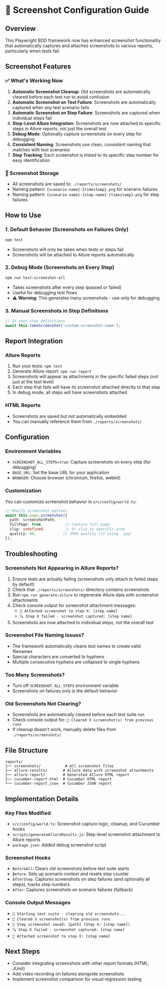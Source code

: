 # 📸 Screenshot Configuration Guide

## Overview
This Playwright BDD framework now has enhanced screenshot functionality that automatically captures and attaches screenshots to various reports, particularly when tests fail.

## Screenshot Features

### ✅ What's Working Now

1. **Automatic Screenshot Cleanup**: Old screenshots are automatically cleared before each test run to avoid confusion
2. **Automatic Screenshot on Test Failure**: Screenshots are automatically captured when any test scenario fails
3. **Automatic Screenshot on Step Failure**: Screenshots are captured when individual steps fail  
4. **Step-Level Allure Integration**: Screenshots are now attached to specific steps in Allure reports, not just the overall test
5. **Debug Mode**: Optionally capture screenshots on every step for debugging
6. **Consistent Naming**: Screenshots use clean, consistent naming that matches with test scenarios
7. **Step Tracking**: Each screenshot is linked to its specific step number for easy identification

### 📁 Screenshot Storage
- All screenshots are saved to: `./reports/screenshots/`
- Naming pattern: `{scenario-name}-{timestamp}.png` for scenario failures
- Naming pattern: `{scenario-name}-{step-name}-{timestamp}.png` for step failures

## How to Use

### 1. Default Behavior (Screenshots on Failures Only)
```bash
npm test
```
- Screenshots will only be taken when tests or steps fail
- Screenshots will be attached to Allure reports automatically

### 2. Debug Mode (Screenshots on Every Step)
```bash
npm run test:screenshot-all
```
- Takes screenshots after every step (passed or failed)
- Useful for debugging test flows
- ⚠️ **Warning**: This generates many screenshots - use only for debugging

### 3. Manual Screenshots in Step Definitions
```typescript
// In your step definitions
await this.takeScreenshot('custom-screenshot-name');
```

## Report Integration

### Allure Reports
1. Run your tests: `npm test`
2. Generate Allure report: `npm run report`
3. Screenshots will appear as attachments in the specific failed steps (not just at the test level)
4. Each step that fails will have its screenshot attached directly to that step
5. In debug mode, all steps will have screenshots attached

### HTML Reports  
- Screenshots are saved but not automatically embedded
- You can manually reference them from `./reports/screenshots/`

## Configuration

### Environment Variables
- `SCREENSHOT_ALL_STEPS=true`: Capture screenshots on every step (for debugging)
- `BASE_URL`: Set the base URL for your application
- `BROWSER`: Choose browser (chromium, firefox, webkit)

### Customization
You can customize screenshot behavior in `src/config/world.ts`:

```typescript
// Modify screenshot options
await this.page.screenshot({
  path: screenshotPath,
  fullPage: true,          // Capture full page
  clip: undefined,         // Or clip to specific area
  quality: 80,            // JPEG quality (if using .jpg)
});
```

## Troubleshooting

### Screenshots Not Appearing in Allure Reports?
1. Ensure tests are actually failing (screenshots only attach to failed steps by default)
2. Check that `./reports/screenshots/` directory contains screenshots
3. Run `npm run generate:allure` to regenerate Allure data with screenshot attachments
4. Check console output for screenshot attachment messages:
   - `📎 Attached screenshot to step X: [step name]`
   - `🔍 Step X failed - screenshot captured: [step name]`
5. Screenshots are now attached to individual steps, not the overall test

### Screenshot File Naming Issues?
- The framework automatically cleans test names to create valid filenames
- Special characters are converted to hyphens
- Multiple consecutive hyphens are collapsed to single hyphens

### Too Many Screenshots?
- Turn off `SCREENSHOT_ALL_STEPS` environment variable
- Screenshots on failures only is the default behavior

### Old Screenshots Not Clearing?
- Screenshots are automatically cleared before each test suite run
- Check console output for: `🧹 Cleared X screenshot(s) from previous runs`
- If cleanup doesn't work, manually delete files from `./reports/screenshots/`

## File Structure
```
reports/
├── screenshots/           # All screenshot files
├── allure-results/       # Allure data with screenshot attachments  
├── allure-report/        # Generated Allure HTML report
├── cucumber-report.html  # Cucumber HTML report
└── cucumber-report.json  # Cucumber JSON report
```

## Implementation Details

### Key Files Modified
- `src/config/world.ts`: Screenshot capture logic, cleanup, and Cucumber hooks
- `scripts/generateAllureResults.js`: Step-level screenshot attachment to Allure reports
- `package.json`: Added debug screenshot script

### Screenshot Hooks
- `BeforeAll`: Clears old screenshots before test suite starts
- `Before`: Sets up scenario context and resets step counter
- `AfterStep`: Captures screenshots on step failures (and optionally all steps), tracks step numbers
- `After`: Captures screenshots on scenario failures (fallback)

### Console Output Messages
- `🚀 Starting test suite - clearing old screenshots...`
- `🧹 Cleared X screenshot(s) from previous runs`
- `📸 Step screenshot saved: [path] (Step X: [step name])`
- `🔍 Step X failed - screenshot captured: [step name]`
- `📎 Attached screenshot to step X: [step name]`

## Next Steps
- Consider integrating screenshots with other report formats (HTML, JUnit)
- Add video recording on failures alongside screenshots  
- Implement screenshot comparison for visual regression testing
